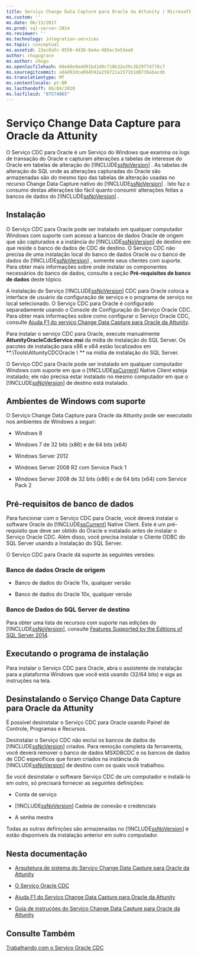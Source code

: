 ```yaml
---
title: Serviço Change Data Capture para Oracle da Attunity | Microsoft Docs
ms.custom: ''
ms.date: 06/13/2017
ms.prod: sql-server-2014
ms.reviewer: ''
ms.technology: integration-services
ms.topic: conceptual
ms.assetid: 22ec8a5c-9550-4d38-8a4a-485ec3e53ea8
author: chugugrace
ms.author: chugu
ms.openlocfilehash: 68e68e9edd91bd1d0c718b32e29c3b29f74778c7
ms.sourcegitcommit: ad4d92dce894592a259721a1571b1d8736abacdb
ms.translationtype: MT
ms.contentlocale: pt-BR
ms.lasthandoff: 08/04/2020
ms.locfileid: "87574865"
---
```

# <a name="change-data-capture-service-for-oracle-by-attunity"></a>Serviço Change Data Capture para Oracle da Attunity
  O Serviço CDC para Oracle é um Serviço do Windows que examina os logs de transação do Oracle e capturam alterações a tabelas de interesse do Oracle em tabelas de alteração do [!INCLUDE[ssNoVersion](../../includes/ssnoversion-md.md)] . As tabelas de alteração do SQL onde as alterações capturadas do Oracle são armazenadas são do mesmo tipo das tabelas de alteração usadas no recurso Change Data Capture nativo do [!INCLUDE[ssNoVersion](../../includes/ssnoversion-md.md)] . Isto faz o consumo destas alterações tão fácil quanto consumir alterações feitas a bancos de dados do [!INCLUDE[ssNoVersion](../../includes/ssnoversion-md.md)] .  
  
## <a name="installation"></a>Instalação  
 O Serviço CDC para Oracle pode ser instalado em qualquer computador Windows com suporte com acesso a bancos de dados Oracle de origem que são capturados e a instância do [!INCLUDE[ssNoVersion](../../includes/ssnoversion-md.md)] de destino em que reside o banco de dados de CDC de destino. O Serviço CDC não precisa de uma instalação local do banco de dados Oracle ou o banco de dados do [!INCLUDE[ssNoVersion](../../includes/ssnoversion-md.md)] , somente seus clientes com suporte. Para obter mais informações sobre onde instalar os componentes necessários do banco de dados, consulte a seção **Pré-requisitos de banco de dados** deste tópico.  
  
 A instalação do Serviço [!INCLUDE[ssNoVersion](../../includes/ssnoversion-md.md)] CDC para Oracle coloca a interface de usuário da configuração de serviço e o programa de serviço no local selecionado. O Serviço CDC para Oracle é configurado separadamente usando o Console de Configuração do Serviço Oracle CDC. Para obter mais informações sobre como configurar o Serviço Oracle CDC, consulte [Ajuda F1 do serviço Change Data Capture para Oracle da Attunity](change-data-capture-service-for-oracle-by-attunity-f1-help.md).  
  
 Para instalar o serviço CDC para Oracle, execute manualmente **AttunityOracleCdcService.msi** da mídia de instalação do SQL Server. Os pacotes de instalação para x86 e x64 estão localizados em **.\Tools\AttunityCDCOracle \\ ** na mídia de instalação do SQL Server.  
  
 O Serviço CDC para Oracle pode ser instalado em qualquer computador Windows com suporte em que o [!INCLUDE[ssCurrent](../../includes/sscurrent-md.md)] Native Client esteja instalado; ele não precisa estar instalado no mesmo computador em que o [!INCLUDE[ssNoVersion](../../includes/ssnoversion-md.md)] de destino está instalado.  
  
## <a name="supported-windows-environments"></a>Ambientes de Windows com suporte  
 O Serviço Change Data Capture para Oracle da Attunity pode ser executado nos ambientes de Windows a seguir:  
  
-   Windows 8  
  
-   Windows 7 de 32 bits (x86) e de 64 bits (x64)  
  
-   Windows Server 2012  
  
-   Windows Server 2008 R2 com Service Pack 1  
  
-   Windows Server 2008 de 32 bits (x86) e de 64 bits (x64) com Service Pack 2  
  
## <a name="database-prerequisites"></a>Pré-requisitos de banco de dados  
 Para funcionar com o Serviço CDC para Oracle, você deverá instalar o software Oracle do [!INCLUDE[ssCurrent](../../includes/sscurrent-md.md)] Native Client. Este é um pré-requisito que deve ser obtido do Oracle e instalado antes de instalar o Serviço Oracle CDC. Além disso, você precisa instalar o Cliente ODBC do SQL Server usando a Instalação do SQL Server.  
  
 O Serviço CDC para Oracle dá suporte às seguintes versões:  
  
### <a name="source-oracle-database"></a>Banco de dados Oracle de origem  
  
-   Banco de dados do Oracle 11x, qualquer versão  
  
-   Banco de dados do Oracle 10x, qualquer versão  
  
### <a name="target-sql-server-database"></a>Banco de Dados do SQL Server de destino  
 Para obter uma lista de recursos com suporte nas edições do [!INCLUDE[ssNoVersion](../../includes/ssnoversion-md.md)], consulte [Features Supported by the Editions of SQL Server 2014](../../getting-started/features-supported-by-the-editions-of-sql-server-2014.md).  
  
## <a name="running-the-installation-program"></a>Executando o programa de instalação  
 Para instalar o Serviço CDC para Oracle, abra o assistente de instalação para a plataforma Windows que você está usando (32/64 bits) e siga as instruções na tela.  
  
## <a name="uninstalling-change-data-capture-service-for-oracle-by-attunity"></a>Desinstalando o Serviço Change Data Capture para Oracle da Attunity  
 É possível desinstalar o Serviço CDC para Oracle usando Painel de Controle, Programas e Recursos.  
  
 Desinstalar o Serviço CDC não exclui os bancos de dados do [!INCLUDE[ssNoVersion](../../includes/ssnoversion-md.md)] criados. Para remoção completa da ferramenta, você deverá remover o banco de dados MSXDBCDC e os bancos de dados de CDC específicos que foram criados na instância do [!INCLUDE[ssNoVersion](../../includes/ssnoversion-md.md)] de destino com os quais você trabalhou.  
  
 Se você desinstalar o software Serviço CDC de um computador e instalá-lo em outro, só precisará fornecer as seguintes definições:  
  
-   Conta de serviço  
  
-   [!INCLUDE[ssNoVersion](../../includes/ssnoversion-md.md)] Cadeia de conexão e credenciais  
  
-   A senha mestra  
  
 Todas as outras definições são armazenadas no [!INCLUDE[ssNoVersion](../../includes/ssnoversion-md.md)] e estão disponíveis da instalação anterior em outro computador.  
  
## <a name="in-this-documentation"></a>Nesta documentação  
  
-   [Arquitetura de sistema do Serviço Change Data Capture para Oracle da Attunity](change-data-capture-service-for-oracle-by-attunity-system-architecture.md)  
  
-   [O Serviço Oracle CDC](the-oracle-cdc-service.md)  
  
-   [Ajuda F1 do Serviço Change Data Capture para Oracle da Attunity](change-data-capture-service-for-oracle-by-attunity-f1-help.md)  
  
-   [Guia de instruções do Serviço Change Data Capture para Oracle da Attunity](change-data-capture-service-for-oracle-by-attunity-how-to-guide.md)  
  
## <a name="see-also"></a>Consulte Também  
 [Trabalhando com o Serviço Oracle CDC](working-with-the-oracle-cdc-service.md)  
  
  
